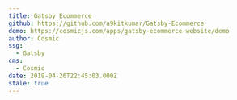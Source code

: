 ```yaml
---
title: Gatsby Ecommerce
github: https://github.com/a9kitkumar/Gatsby-Ecommerce
demo: https://cosmicjs.com/apps/gatsby-ecommerce-website/demo
author: Cosmic
ssg:
  - Gatsby
cms:
  - Cosmic
date: 2019-04-26T22:45:03.000Z
stale: true
---
```

